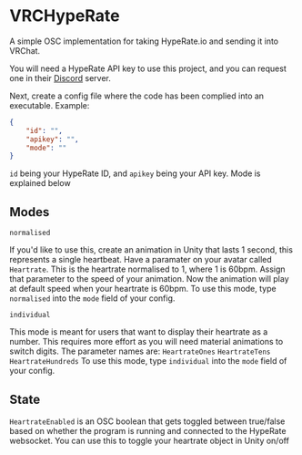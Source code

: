 # VRCHypeRate

A simple OSC implementation for taking HypeRate.io and sending it into VRChat.

You will need a HypeRate API key to use this project, and you can request one in their [Discord](https://discord.gg/eTwfgU29cU) server.

Next, create a config file where the code has been complied into an executable. Example:
```json
{
	"id": "",
	"apikey": "",
	"mode": ""
}
```
`id` being your HypeRate ID, and `apikey` being your API key. Mode is explained below

## Modes
`normalised`

If you'd like to use this, create an animation in Unity that lasts 1 second, this represents a single heartbeat.
Have a paramater on your avatar called `Heartrate`. This is the heartrate normalised to 1, where 1 is 60bpm.
Assign that parameter to the speed of your animation. Now the animation will play at default speed when your heartrate is 60bpm.
To use this mode, type `normalised` into the `mode` field of your config.

`individual`

This mode is meant for users that want to display their heartrate as a number. This requires more effort as you will need material animations to switch digits. The parameter names are:
`HeartrateOnes`
`HeartrateTens`
`HeartrateHundreds`
To use this mode, type `individual` into the `mode` field of your config.

## State
`HeartrateEnabled` is an OSC boolean that gets toggled between true/false based on whether the program is running and connected to the HypeRate websocket. You can use this to toggle your heartrate object in Unity on/off
